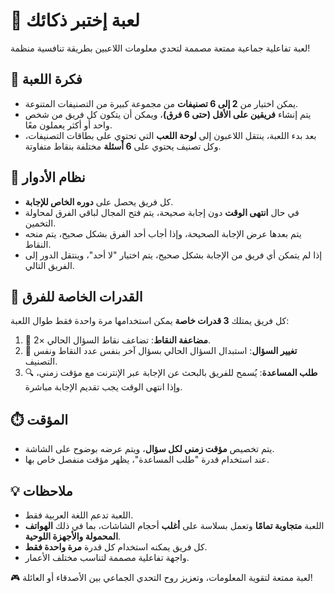 # 🧠 لعبة إختبر ذكائك

لعبة تفاعلية جماعية ممتعة مصممة لتحدي معلومات اللاعبين بطريقة تنافسية منظمة!

## 🎯 فكرة اللعبة

- يمكن اختيار من **2 إلى 6 تصنيفات** من مجموعة كبيرة من التصنيفات المتنوعة.
- يتم إنشاء **فريقين على الأقل (حتى 6 فرق)**، ويمكن أن يتكون كل فريق من شخص واحد أو أكثر يعملون معًا.
- بعد بدء اللعبة، ينتقل اللاعبون إلى **لوحة اللعب** التي تحتوي على بطاقات التصنيفات، وكل تصنيف يحتوي على **6 أسئلة** مختلفة بنقاط متفاوتة.

## 🔄 نظام الأدوار

- كل فريق يحصل على **دوره الخاص للإجابة**.
- في حال **انتهى الوقت** دون إجابة صحيحة، يتم فتح المجال لباقي الفرق لمحاولة التخمين.
- يتم بعدها عرض الإجابة الصحيحة، وإذا أجاب أحد الفرق بشكل صحيح، يتم منحه النقاط.
- إذا لم يتمكن أي فريق من الإجابة بشكل صحيح، يتم اختيار "لا أحد"، وينتقل الدور إلى الفريق التالي.

## 🧩 القدرات الخاصة للفرق

كل فريق يمتلك **3 قدرات خاصة** يمكن استخدامها مرة واحدة فقط طوال اللعبة:

1. 🔸 **مضاعفة النقاط**: تضاعف نقاط السؤال الحالي ×2.
2. 🔄 **تغيير السؤال**: استبدال السؤال الحالي بسؤال آخر بنفس عدد النقاط ونفس التصنيف.
3. 🔍 **طلب المساعدة**: يُسمح للفريق بالبحث عن الإجابة عبر الإنترنت مع مؤقت زمني، وإذا انتهى الوقت يجب تقديم الإجابة مباشرة.

## ⏱️ المؤقت

- يتم تخصيص **مؤقت زمني لكل سؤال**، ويتم عرضه بوضوح على الشاشة.
- عند استخدام قدرة "طلب المساعدة"، يظهر مؤقت منفصل خاص بها.

## 💡 ملاحظات

- اللعبة تدعم اللغة العربية فقط.
- اللعبة **متجاوبة تمامًا** وتعمل بسلاسة على **أغلب** أحجام الشاشات، بما في ذلك **الهواتف المحمولة والأجهزة اللوحية**.
- كل فريق يمكنه استخدام كل قدرة **مرة واحدة فقط**.
- واجهة تفاعلية مصممة لتناسب مختلف الأعمار.
  
  

🎮 لعبة ممتعة لتقوية المعلومات، وتعزيز روح التحدي الجماعي بين الأصدقاء أو العائلة!
